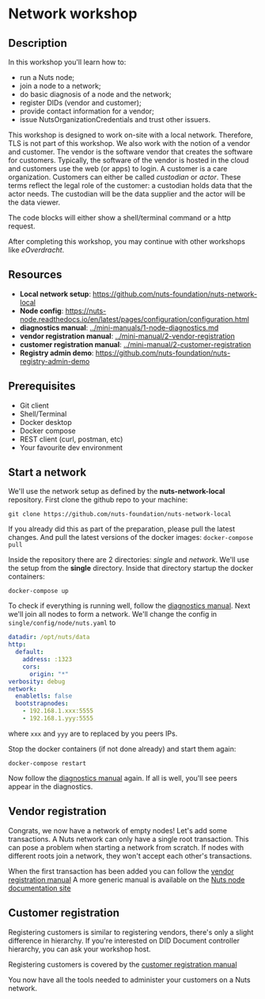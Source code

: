 # Network workshop

## Description

In this workshop you'll learn how to:

- run a Nuts node;
- join a node to a network;
- do basic diagnosis of a node and the network;
- register DIDs (vendor and customer);
- provide contact information for a vendor;
- issue NutsOrganizationCredentials and trust other issuers.

This workshop is designed to work on-site with a local network. Therefore, TLS is not part of this workshop.
We also work with the notion of a vendor and customer. The vendor is the software vendor that creates the software for customers.
Typically, the software of the vendor is hosted in the cloud and customers use the web (or apps) to login.
A customer is a care organization. Customers can either be called *custodian* or *actor*.
These terms reflect the legal role of the customer: a custodian holds data that the actor needs.
The custodian will be the data supplier and the actor will be the data viewer.

The code blocks will either show a shell/terminal command or a http request.

After completing this workshop, you may continue with other workshops like *eOverdracht*.

## Resources

- **Local network setup**: https://github.com/nuts-foundation/nuts-network-local
- **Node config**: https://nuts-node.readthedocs.io/en/latest/pages/configuration/configuration.html
- **diagnostics manual**: [../mini-manuals/1-node-diagnostics.md](../mini-manuals/1-node-diagnostics.md)
- **vendor registration manual**: [../mini-manual/2-vendor-registration](../mini-manuals/2-vendor-registration.md)
- **customer registration manual**: [../mini-manual/2-customer-registration](../mini-manuals/3-customer-registration.md)
- **Registry admin demo**: https://github.com/nuts-foundation/nuts-registry-admin-demo

## Prerequisites

- Git client
- Shell/Terminal
- Docker desktop
- Docker compose
- REST client (curl, postman, etc)
- Your favourite dev environment

## Start a network

We'll use the network setup as defined by the **nuts-network-local** repository.
First clone the github repo to your machine:

```shell
git clone https://github.com/nuts-foundation/nuts-network-local
```

If you already did this as part of the preparation, please pull the latest changes.
And pull the latest versions of the docker images: `docker-compose pull`

Inside the repository there are 2 directories: *single* and *network*. We'll use the setup from the **single** directory.
Inside that directory startup the docker containers:

```shell
docker-compose up
```

To check if everything is running well, follow the [diagnostics manual](../mini-manuals/1-node-diagnostics.md).
Next we'll join all nodes to form a network.
We'll change the config in `single/config/node/nuts.yaml` to
```yaml
datadir: /opt/nuts/data
http:
  default:
    address: :1323
    cors:
      origin: "*"
verbosity: debug
network:
  enabletls: false
  bootstrapnodes:
    - 192.168.1.xxx:5555
    - 192.168.1.yyy:5555 
```

where `xxx` and `yyy` are to replaced by you peers IPs.

Stop the docker containers (if not done already) and start them again:
```shell
docker-compose restart
```

Now follow the [diagnostics manual](../mini-manuals/1-node-diagnostics.md) again.
If all is well, you'll see peers appear in the diagnostics.

## Vendor registration

Congrats, we now have a network of empty nodes! Let's add some transactions.
A Nuts network can only have a single root transaction. This can pose a problem when starting a network from scratch.
If nodes with different roots join a network, they won't accept each other's transactions.

When the first transaction has been added you can follow the [vendor registration manual](../mini-manuals/2-vendor-registration.md)
A more generic manual is available on the [Nuts node documentation site](https://nuts-node.readthedocs.io/en/latest/pages/getting-started/4-connecting-crm.html)

## Customer registration

Registering customers is similar to registering vendors, there's only a slight difference in hierarchy.
If you're interested on DID Document controller hierarchy, you can ask your workshop host.

Registering customers is covered by the [customer registration manual](../mini-manuals/3-customer-registration.md)

You now have all the tools needed to administer your customers on a Nuts network.
